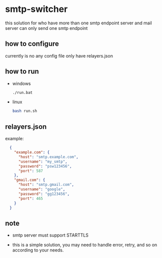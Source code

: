 # smtp-switcher

this solution for who have more than one smtp endpoint server and mail server can only send one smtp endpoint

## how to configure

currently is no any config file only have relayers.json

## how to run

* windows

  ```cmd
  ./run.bat
  ```

* linux

  ```bash
  bash run.sh
  ```

## relayers.json

example:

```json
  {
    "example.com": {
      "host": "smtp.example.com",
      "username": "my_smtp",
      "password": "psw123456",
      "port": 587
    },
    "gmail.com": {
      "host": "smtp.gmail.com",
      "username": "google",
      "password": "gg123456",
      "port": 465
    }
  }
```

## note

* smtp server must support STARTTLS

* this is a simple solution, you may need to handle error, retry, and so on according to your needs.
